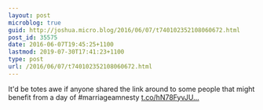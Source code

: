 ```yaml
---
layout: post
microblog: true
guid: http://joshua.micro.blog/2016/06/07/t740102352108060672.html
post_id: 35575
date: 2016-06-07T19:45:25+1100
lastmod: 2019-07-30T17:41:23+1100
type: post
url: /2016/06/07/t740102352108060672.html
---
```

It'd be totes awe if anyone shared the link around to some people that might benefit from a day of #marriageamnesty [t.co/hN78FyvJU...](https://t.co/hN78FyvJUc)
